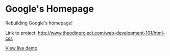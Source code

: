Google's Homepage
===================

Rebuilding Google's homepage!

Link to project: http://www.theodinproject.com/web-development-101/html-css

[View live demo](http://htmlpreview.github.io/?https://github.com/hgducharme/odinProjects/blob/master/webDev101/googleHomepage/googleHomepage.html)

